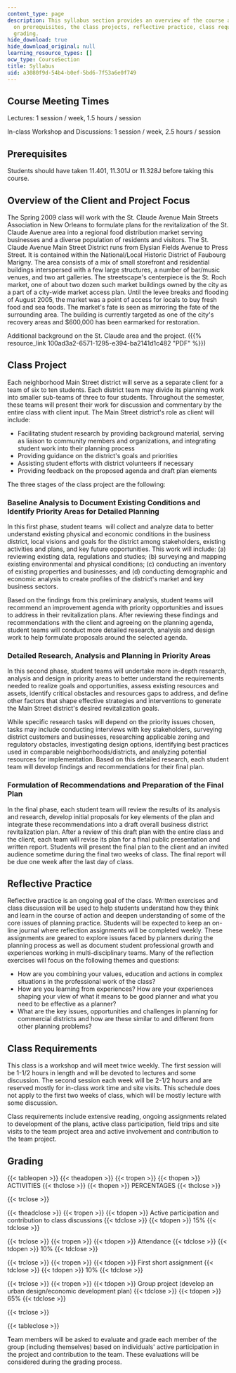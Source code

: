 ```yaml
---
content_type: page
description: This syllabus section provides an overview of the course and information
  on prerequisites, the class projects, reflective practice, class requirements, and
  grading.
hide_download: true
hide_download_original: null
learning_resource_types: []
ocw_type: CourseSection
title: Syllabus
uid: a3080f9d-54b4-b0ef-5bd6-7f53a6e0f749
---
```


Course Meeting Times
--------------------

Lectures: 1 session / week, 1.5 hours / session

In-class Workshop and Discussions: 1 session / week, 2.5 hours / session

Prerequisites
-------------

Students should have taken 11.401, 11.301J or 11.328J before taking this course.

Overview of the Client and Project Focus
----------------------------------------

The Spring 2009 class will work with the St. Claude Avenue Main Streets Association in New Orleans to formulate plans for the revitalization of the St. Claude Avenue area into a regional food distribution market serving businesses and a diverse population of residents and visitors. The St. Claude Avenue Main Street District runs from Elysian Fields Avenue to Press Street. It is contained within the National/Local Historic District of Faubourg Marigny. The area consists of a mix of small storefront and residential buildings interspersed with a few large structures, a number of bar/music venues, and two art galleries. The streetscape's centerpiece is the St. Roch market, one of about two dozen such market buildings owned by the city as a part of a city-wide market access plan. Until the levee breaks and flooding of August 2005, the market was a point of access for locals to buy fresh food and sea foods. The market's fate is seen as mirroring the fate of the surrounding area. The building is currently targeted as one of the city's recovery areas and $600,000 has been earmarked for restoration.

Additional background on the St. Claude area and the project. ({{% resource_link 100ad3a2-6571-1295-e394-ba2141d1c482 "PDF" %}})

Class Project
-------------

Each neighborhood Main Street district will serve as a separate client for a team of six to ten students. Each district team may divide its planning work into smaller sub-teams of three to four students. Throughout the semester, these teams will present their work for discussion and commentary by the entire class with client input. The Main Street district's role as client will include:

*   Facilitating student research by providing background material, serving as liaison to community members and organizations, and integrating student work into their planning process
*   Providing guidance on the district's goals and priorities
*   Assisting student efforts with district volunteers if necessary
*   Providing feedback on the proposed agenda and draft plan elements

The three stages of the class project are the following:

### Baseline Analysis to Document Existing Conditions and Identify Priority Areas for Detailed Planning

In this first phase, student teams  will collect and analyze data to better understand existing physical and economic conditions in the business district, local visions and goals for the district among stakeholders, existing activities and plans, and key future opportunities. This work will include: (a) reviewing existing data, regulations and studies; (b) surveying and mapping existing environmental and physical conditions; (c) conducting an inventory of existing properties and businesses; and (d) conducting demographic and economic analysis to create profiles of the district's market and key business sectors.

Based on the findings from this preliminary analysis, student teams will recommend an improvement agenda with priority opportunities and issues to address in their revitalization plans. After reviewing these findings and recommendations with the client and agreeing on the planning agenda, student teams will conduct more detailed research, analysis and design work to help formulate proposals around the selected agenda.

### Detailed Research, Analysis and Planning in Priority Areas

In this second phase, student teams will undertake more in-depth research, analysis and design in priority areas to better understand the requirements needed to realize goals and opportunities, assess existing resources and assets, identify critical obstacles and resources gaps to address, and define other factors that shape effective strategies and interventions to generate the Main Street district's desired revitalization goals.

While specific research tasks will depend on the priority issues chosen, tasks may include conducting interviews with key stakeholders, surveying district customers and businesses, researching applicable zoning and regulatory obstacles, investigating design options, identifying best practices used in comparable neighborhoods/districts, and analyzing potential resources for implementation. Based on this detailed research, each student team will develop findings and recommendations for their final plan.

### Formulation of Recommendations and Preparation of the Final Plan

In the final phase, each student team will review the results of its analysis and research, develop initial proposals for key elements of the plan and integrate these recommendations into a draft overall business district revitalization plan. After a review of this draft plan with the entire class and the client, each team will revise its plan for a final public presentation and written report. Students will present the final plan to the client and an invited audience sometime during the final two weeks of class. The final report will be due one week after the last day of class.

Reflective Practice
-------------------

Reflective practice is an ongoing goal of the class. Written exercises and class discussion will be used to help students understand how they think and learn in the course of action and deepen understanding of some of the core issues of planning practice. Students will be expected to keep an on-line journal where reflection assignments will be completed weekly. These assignments are geared to explore issues faced by planners during the planning process as well as document student professional growth and experiences working in multi-disciplinary teams. Many of the reflection exercises will focus on the following themes and questions:

*   How are you combining your values, education and actions in complex situations in the professional work of the class?
*   How are you learning from experiences? How are your experiences shaping your view of what it means to be good planner and what you need to be effective as a planner?
*   What are the key issues, opportunities and challenges in planning for commercial districts and how are these similar to and different from other planning problems?

Class Requirements
------------------

This class is a workshop and will meet twice weekly. The first session will be 1-1/2 hours in length and will be devoted to lectures and some discussion. The second session each week will be 2-1/2 hours and are reserved mostly for in-class work time and site visits. This schedule does not apply to the first two weeks of class, which will be mostly lecture with some discussion.

Class requirements include extensive reading, ongoing assignments related to development of the plans, active class participation, field trips and site visits to the team project area and active involvement and contribution to the team project.

Grading
-------

{{< tableopen >}}
{{< theadopen >}}
{{< tropen >}}
{{< thopen >}}
ACTIVITIES
{{< thclose >}}
{{< thopen >}}
PERCENTAGES
{{< thclose >}}

{{< trclose >}}

{{< theadclose >}}
{{< tropen >}}
{{< tdopen >}}
Active participation and contribution to class discussions
{{< tdclose >}}
{{< tdopen >}}
15%
{{< tdclose >}}

{{< trclose >}}
{{< tropen >}}
{{< tdopen >}}
Attendance
{{< tdclose >}}
{{< tdopen >}}
10%
{{< tdclose >}}

{{< trclose >}}
{{< tropen >}}
{{< tdopen >}}
First short assignment
{{< tdclose >}}
{{< tdopen >}}
10%
{{< tdclose >}}

{{< trclose >}}
{{< tropen >}}
{{< tdopen >}}
Group project (develop an urban design/economic development plan)
{{< tdclose >}}
{{< tdopen >}}
65%
{{< tdclose >}}

{{< trclose >}}

{{< tableclose >}}

Team members will be asked to evaluate and grade each member of the group (including themselves) based on individuals' active participation in the project and contribution to the team. These evaluations will be considered during the grading process.
